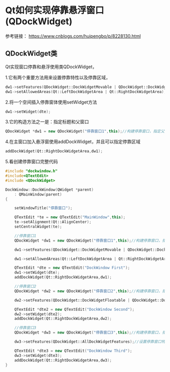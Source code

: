 # Qt如何实现停靠悬浮窗口(QDockWidget)

参考链接：
https://www.cnblogs.com/huipengbo/p/8228130.html

## QDockWidget类

Qt实现窗口停靠和悬浮使用类QDockWidget，

1.它有两个重要方法用来设置停靠特性以及停靠区域，

```cpp
dw1->setFeatures(QDockWidget::DockWidgetMovable | QDockWidget::DockWidgetClosable);//设置停靠窗口特性，可移动，可关闭
dw1->setAllowedAreas(Qt::LeftDockWidgetArea | Qt::RightDockWidgetArea);//设置可停靠区域为主窗口左边和右边
```

2.将一个空间插入停靠窗体使用setWidget方法

```cpp
dw1->setWidget(dte);
```

3.它的构造方法之一是：指定标题和父窗口

```cpp
QDockWidget *dw1 = new QDockWidget("停靠窗口1",this);//构建停靠窗口，指定父类
```

4.在主窗口加入悬浮窗使用addDockWidget，并且可以指定停靠区域

```cpp
addDockWidget(Qt::RightDockWidgetArea,dw1);
```

5.看创建停靠窗口完整代码

```cpp
#include "dockwindow.h"
#include<QTextEdit>
#include <QDockWidget>

DockWindow::DockWindow(QWidget *parent)
    : QMainWindow(parent)
{

    setWindowTitle("停靠窗口");

    QTextEdit *te = new QTextEdit("MainWindow",this);
    te->setAlignment(Qt::AlignCenter);
    setCentralWidget(te);

    //停靠窗口1
    QDockWidget *dw1 = new QDockWidget("停靠窗口1",this);//构建停靠窗口，指定父类

    dw1->setFeatures(QDockWidget::DockWidgetMovable | QDockWidget::DockWidgetClosable);//设置停靠窗口特性，可移动，可关闭

    dw1->setAllowedAreas(Qt::LeftDockWidgetArea | Qt::RightDockWidgetArea);//设置可停靠区域为主窗口左边和右边

    QTextEdit *dte = new QTextEdit("DockWindow First");
    dw1->setWidget(dte);
    addDockWidget(Qt::RightDockWidgetArea,dw1);

    //停靠窗口2
    QDockWidget *dw2 = new QDockWidget("停靠窗口2",this);//构建停靠窗口，指定父类

    dw2->setFeatures(QDockWidget::DockWidgetFloatable | QDockWidget::DockWidgetClosable);//设置停靠窗口特性，可浮动,可关闭

    QTextEdit *dte2 = new QTextEdit("DockWindow Second");
    dw2->setWidget(dte2);
    addDockWidget(Qt::RightDockWidgetArea,dw2);

    //停靠窗口3
    QDockWidget *dw3 = new QDockWidget("停靠窗口3",this);//构建停靠窗口，指定父类

    dw3->setFeatures(QDockWidget::AllDockWidgetFeatures);//设置停靠窗口特性，具有全部停靠窗口的特性

    QTextEdit *dte3 = new QTextEdit("DockWindow Third");
    dw3->setWidget(dte3);
    addDockWidget(Qt::RightDockWidgetArea,dw3);
}
```
